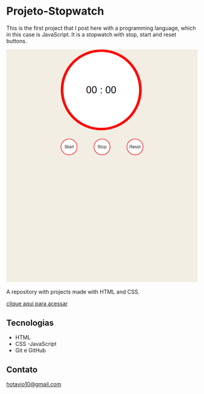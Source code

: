 # Projeto-Stopwatch
This is the first project that I post here with a programming language, which in this case is JavaScript. It is a stopwatch with stop, start and reset buttons.


![preview](./github/preview.png)



A repository with projects made with HTML and CSS.

[clique aqui para acessar](https://hotavio10.github.io/Projeto-Stopwatch/)

## Tecnologias

- HTML
- CSS
-JavaScript
- Git e GitHub

## Contato

hotavio10@gmail.com
